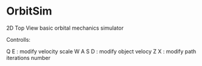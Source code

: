 # OrbitSim
2D Top View basic orbital mechanics simulator 

Controlls:
  
  Q E : modify velocity scale
  W A S D : modify object velocy
  Z X : modify path iterations number
